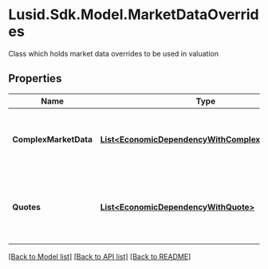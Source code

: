 # Lusid.Sdk.Model.MarketDataOverrides
Class which holds market data overrides to be used in valuation

## Properties

Name | Type | Description | Notes
------------ | ------------- | ------------- | -------------
**ComplexMarketData** | [**List&lt;EconomicDependencyWithComplexMarketData&gt;**](EconomicDependencyWithComplexMarketData.md) | A list of EconomicDependency paired with quote data satisfying that economic dependency | [optional] 
**Quotes** | [**List&lt;EconomicDependencyWithQuote&gt;**](EconomicDependencyWithQuote.md) | A list of EconomicDependency paired with a ComplexMarketData satisfying that economic dependency | [optional] 

[[Back to Model list]](../README.md#documentation-for-models) [[Back to API list]](../README.md#documentation-for-api-endpoints) [[Back to README]](../README.md)

